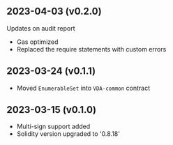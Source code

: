 2023-04-03 (v0.2.0)
-------------------
Updates on audit report
- Gas optimized
- Replaced the require statements with custom errors

2023-03-24 (v0.1.1)
-------------------
- Moved `EnumerableSet` into `VDA-common` contract

2023-03-15 (v0.1.0)
-------------------
- Multi-sign support added
- Solidity version upgraded to '0.8.18'